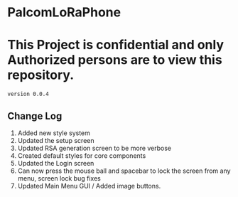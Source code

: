 # PalcomLoRaPhone
<h1><b>This Project is confidential and only Authorized persons are to view this repository.</b></h1>
<code>version 0.0.4</code>

<h2>Change Log</h2>
<ol>
<li>Added new style system</li>
<li>Updated the setup screen</li>
<li>Updated RSA generation screen to be more verbose</li>
<li>Created default styles for core components</li>
<li>Updated the Login screen</li>
<li>Can now press the mouse ball and spacebar to lock the screen from any menu, screen lock bug fixes</li>
<li>Updated Main Menu GUI / Added image buttons.</li>
<ol>
